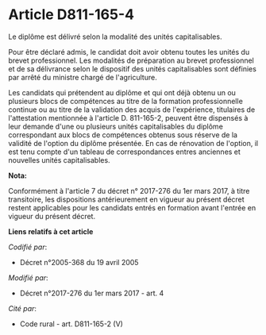 # Article D811-165-4

Le diplôme est délivré selon la modalité des unités capitalisables. 

Pour être déclaré admis, le candidat doit avoir obtenu toutes les unités du brevet professionnel. Les modalités de
préparation au brevet professionnel et de sa délivrance selon le dispositif des unités capitalisables sont définies par
arrêté du ministre chargé de l'agriculture. 

Les candidats qui prétendent au diplôme et qui ont déjà obtenu un ou plusieurs blocs de compétences au titre de la formation
professionnelle continue ou au titre de la validation des acquis de l'expérience, titulaires de l'attestation mentionnée à
l'article D. 811-165-2, peuvent être dispensés à leur demande d'une ou plusieurs unités capitalisables du diplôme
correspondant aux blocs de compétences obtenus sous réserve de la validité de l'option du diplôme présentée. En cas de
rénovation de l'option, il est tenu compte d'un tableau de correspondances entres anciennes et nouvelles unités
capitalisables.

**Nota:**

Conformément à l'article 7 du décret n° 2017-276 du 1er mars 2017, à titre transitoire, les dispositions antérieurement en
vigueur au présent décret restent applicables pour les candidats entrés en formation avant l'entrée en vigueur du présent
décret.

**Liens relatifs à cet article**

_Codifié par_:

  - Décret n°2005-368 du 19 avril 2005

_Modifié par_:

  - Décret n°2017-276 du 1er mars 2017 - art. 4

_Cité par_:

  - Code rural - art. D811-165-2 (V)
